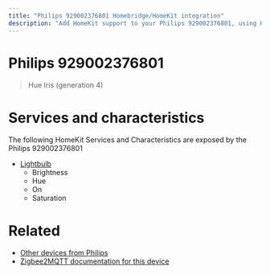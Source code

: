 ```yaml
---
title: "Philips 929002376801 Homebridge/HomeKit integration"
description: "Add HomeKit support to your Philips 929002376801, using Homebridge, Zigbee2MQTT and homebridge-z2m."
---
```

<!---
This file has been GENERATED using src/docgen/docgen.ts
DO NOT EDIT THIS FILE MANUALLY!
-->
# Philips 929002376801
> Hue Iris (generation 4)


# Services and characteristics
The following HomeKit Services and Characteristics are exposed by
the Philips 929002376801

* [Lightbulb](../../light.md)
  * Brightness
  * Hue
  * On
  * Saturation


# Related
* [Other devices from Philips](../index.md#philips)
* [Zigbee2MQTT documentation for this device](https://www.zigbee2mqtt.io/devices/929002376801.html)